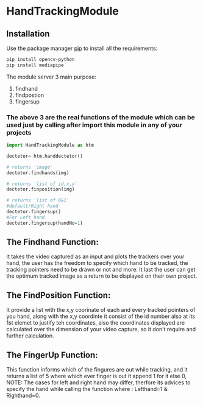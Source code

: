 # HandTrackingModule

## Installation

Use the package manager [pip](https://pip.pypa.io/en/stable/) to install all the requirements:

```bash
pip install opencv-python
pip install mediapipe
```

The module server 3 main purpose:
1. findhand
2. findpostion
3. fingersup

### The above 3 are the real functions of the module which can be used just by calling after import this module in any of your projects

```python
import HandTrackingModule as htm

dectetor= htm.handdectetor()

# returns 'image'
dectetor.findhands(img)

# returns 'list of id,x,y'
dectetor.finposition(img)

# returns 'list of 0&1'
#default/Right hand
dectetor.fingersup()
#For Left hand
dectetor.fingersup(handNo=1)
```

## The Findhand Function:

It takes the video captured as an input and plots the trackers over your hand, the user has the freedom to specify which hand to be tracked, the tracking pointers need to be drawn or not and more. It last the user can get the optimum tracked image as a return to be displayed on their own project.

## The FindPosition Function:

It provide a list with the x,y coorinate of each and every tracked pointers of you hand, along with the x,y coordinte it consist of the id number also at its 1st elemet to justify teh coordinates, also the coordinates displayed are calculated over the dimension of your video capture, so it don't require and further calculation.

## The FingerUp Function:

This function informs which of the fingures are out while tracking, and it returns a list of 5 where which ever finger is out it append 1 for it else 0, NOTE: The cases for left and right hand may differ, therfore its advices to specify the hand while calling the function where : Lefthand=1 & Righthand=0.
